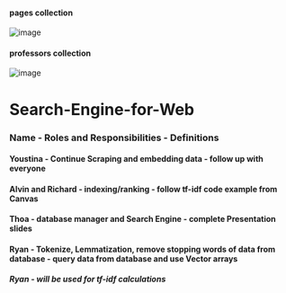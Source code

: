 
#### pages collection
![image](https://github.com/yngerges-pro/Search-Engine-for-Web/assets/102266055/72b3ce5a-57db-49f0-92df-a15c50932fdc)

#### professors collection
![image](https://github.com/yngerges-pro/Search-Engine-for-Web/assets/102266055/e3864744-214b-4970-a127-10fbe4acd0e9)

# Search-Engine-for-Web

### Name - Roles and Responsibilities - Definitions
#### Youstina - Continue Scraping and embedding data - follow up with everyone
#### Alvin and Richard - indexing/ranking - follow tf-idf code example from Canvas
#### Thoa - database manager and Search Engine - complete Presentation slides
#### Ryan - Tokenize, Lemmatization, remove stopping words of data from database - query data from database and use Vector arrays
##### Ryan - will be used for tf-idf calculations
